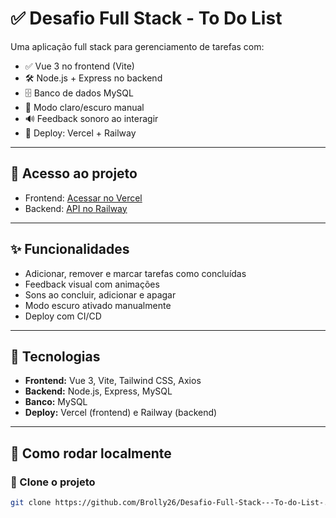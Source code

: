 # ✅ Desafio Full Stack - To Do List

Uma aplicação full stack para gerenciamento de tarefas com:

- ✅ Vue 3 no frontend (Vite)
- 🛠️ Node.js + Express no backend
- 🗄️ Banco de dados MySQL
- 🎨 Modo claro/escuro manual
- 🔊 Feedback sonoro ao interagir
- 🚀 Deploy: Vercel + Railway

---

## 🔗 Acesso ao projeto

- Frontend: [Acessar no Vercel](https://desafio-full-stack-to-do-list-2o1r2ifs8-brolly26s-projects.vercel.app/)
- Backend: [API no Railway](https://desafio-full-stack-to-do-list-production.up.railway.app)

---

## ✨ Funcionalidades

- Adicionar, remover e marcar tarefas como concluídas
- Feedback visual com animações
- Sons ao concluir, adicionar e apagar
- Modo escuro ativado manualmente
- Deploy com CI/CD

---

## 🧠 Tecnologias

- **Frontend:** Vue 3, Vite, Tailwind CSS, Axios
- **Backend:** Node.js, Express, MySQL
- **Banco:** MySQL
- **Deploy:** Vercel (frontend) e Railway (backend)

---

## 🚀 Como rodar localmente

### 🔹 Clone o projeto

```bash
git clone https://github.com/Brolly26/Desafio-Full-Stack---To-do-List-.git

